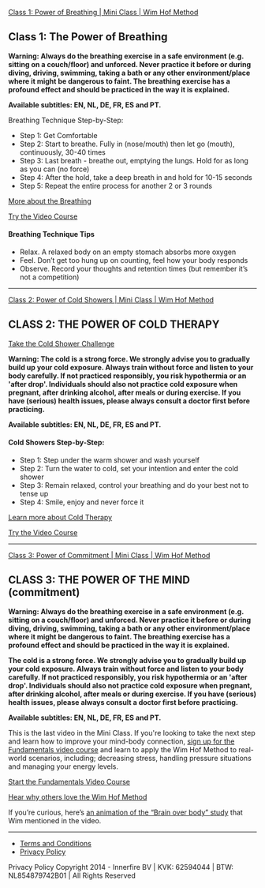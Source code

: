 [Class 1: Power of Breathing | Mini Class | Wim Hof Method](#breathing)

[](https://www.wimhofmethod.com?utm_source=miniclass&utm_medium=referral&utm_campaign=miniclass-to-fundamentals&utm_content=email1-v2)

Class 1: The Power of Breathing
-------------------------------

**Warning: Always do the breathing exercise in a safe environment (e.g.
sitting on a couch/floor) and unforced. Never practice it before or
during diving, driving, swimming, taking a bath or any other
environment/place where it might be dangerous to faint. The breathing
exercise has a profound effect and should be practiced in the way it is
explained.**

**Available subtitles: EN, NL, DE, FR, ES and PT.**

Breathing Technique Step-by-Step:

-   Step 1: Get Comfortable
-   Step 2: Start to breathe. Fully in (nose/mouth) then let go (mouth), continuously, 30-40 times
-   Step 3: Last breath - breathe out, emptying the lungs. Hold for as long as you can (no force)
-   Step 4: After the hold, take a deep breath in and hold for 10-15 seconds
-   Step 5: Repeat the entire process for another 2 or 3 rounds

[More about the Breathing](https://www.wimhofmethod.com/breathing-exercises?utm_source=miniclass&utm_medium=referral&utm_campaign=miniclass-to-fundamentals&utm_content=email1-v2)

[Try the Video Course](https://www.wimhofmethod.com/fundamentals-video-course-introduction?utm_source=miniclass&utm_medium=referral&utm_campaign=miniclass-to-fundamentals&utm_content=email1-v2)

#### Breathing Technique Tips

-   Relax. A relaxed body on an empty stomach absorbs more oxygen
-   Feel. Don’t get too hung up on counting, feel how your body responds
-   Observe. Record your thoughts and retention times (but remember it’s not a competition)

******

[Class 2: Power of Cold Showers | Mini Class | Wim Hof Method](#cold-shower)

[](https://www.wimhofmethod.com?utm_source=miniclass&utm_medium=referral&utm_campaign=miniclass-to-fundamentals&utm_content=email2-v2)

CLASS 2: THE POWER OF COLD THERAPY
----------------------------------

[Take the Cold Shower Challenge](https://explore.wimhofmethod.com/wp-content/uploads/2018/01/whm-20-Day-Cold-Shower-Challenge2018.pdf)

**Warning: The cold is a strong force. We strongly advise you to
gradually build up your cold exposure. Always train without force and
listen to your body carefully. If not practiced responsibly, you risk
hypothermia or an 'after drop'. Individuals should also not practice
cold exposure when pregnant, after drinking alcohol, after meals or
during exercise. If you have (serious) health issues, please always
consult a doctor first before practicing.**

**Available subtitles: EN, NL, DE, FR, ES and PT.**

#### Cold Showers Step-by-Step:

-   Step 1: Step under the warm shower and wash yourself
-   Step 2: Turn the water to cold, set your intention and enter the cold shower
-   Step 3: Remain relaxed, control your breathing and do your best not to tense up
-   Step 4: Smile, enjoy and never force it

[Learn more about Cold Therapy](https://www.wimhofmethod.com/cold-therapy?utm_source=miniclass&utm_medium=referral&utm_campaign=miniclass-to-fundamentals&utm_content=email2-v2)

[Try the Video Course](https://www.wimhofmethod.com/fundamentals-video-course-introduction?utm_source=miniclass&utm_medium=referral&utm_campaign=miniclass-to-fundamentals&utm_content=email2-v2)

******

[Class 3: Power of Commitment | Mini Class | Wim Hof Method](#commitment)

[](https://www.wimhofmethod.com?utm_source=miniclass&utm_medium=referral&utm_campaign=miniclass-to-fundamentals&utm_content=email3-v2)

CLASS 3: THE POWER OF THE MIND (commitment)
-------------------------------------------

**Warning: Always do the breathing exercise in a safe environment (e.g.
sitting on a couch/floor) and unforced. Never practice it before or
during diving, driving, swimming, taking a bath or any other
environment/place where it might be dangerous to faint. The breathing
exercise has a profound effect and should be practiced in the way it is
explained.**

**The cold is a strong force. We strongly advise you to gradually build
up your cold exposure. Always train without force and listen to your
body carefully. If not practiced responsibly, you risk hypothermia or an
'after drop'. Individuals should also not practice cold exposure when
pregnant, after drinking alcohol, after meals or during exercise. If you
have (serious) health issues, please always consult a doctor first
before practicing.**

**Available subtitles: EN, NL, DE, FR, ES and PT.**

This is the last video in the Mini Class. If you're looking to take the
next step and learn how to improve your mind-body connection, [sign up
for the Fundamentals video course](https://www.wimhofmethod.com/fundamentals-video-course-introduction?utm_source=miniclass&utm_medium=button&utm_campaign=miniclass-to-fundamentals)
and learn to apply the Wim Hof Method to real-world scenarios,
including; decreasing stress, handling pressure situations and managing
your energy levels.

[Start the Fundamentals Video Course](https://www.wimhofmethod.com/fundamentals-video-course-introduction?utm_source=miniclass&utm_medium=referral&utm_campaign=miniclass-to-fundamentals&utm_content=email3-v2)

[Hear why others love the Wim Hof Method](https://www.wimhofmethod.com/testimonials?utm_source=miniclass&utm_medium=referral&utm_campaign=miniclass-to-fundamentals&utm_content=email3-v2)

If you’re curious, here’s [an animation of the “Brain over body” study](https://youtu.be/YficBlvPwWQ) that Wim mentioned in the video.

******

-   [Terms and Conditions](https://explore.wimhofmethod.com/termsconditions/)
-   [Privacy Policy](https://explore.wimhofmethod.com/privacy/)

Privacy Policy Copyright 2014 - Innerfire BV | KVK: 62594044 | BTW:
NL854879742B01 | All Rights Reserved
